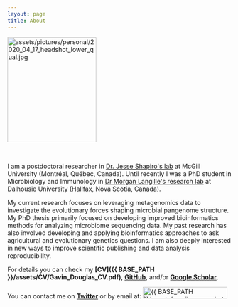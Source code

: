 ```yaml
---
layout: page
title: About
---
```


<td class="left">
        <img src="{{ BASE_PATH }}/assets/pictures/personal/2020_04_17_headshot_lower_qual.jpg" alt="assets/pictures/personal/2020_04_17_headshot_lower_qual.jpg" title="2020_04_17_headshot_lower_qual" align="middle" height="236" width="200">
</td>

<p>
<br />
</p>

I am a postdoctoral researcher in [Dr. Jesse Shapiro's lab](http://www.shapirolab.ca/) at McGill University (Montréal, Québec, Canada). Until recently I was a PhD student in Microbiology and Immunology in [Dr Morgan Langille's research lab](http://morganlangille.com) at Dalhousie University (Halifax, Nova Scotia, Canada).

My current research focuses on leveraging metagenomics data to investigate the evolutionary forces shaping microbial pangenome structure. My PhD thesis primarily focused on developing improved bioinformatics methods for analyzing microbiome sequencing data. My past research has also involved developing and applying bioinformatics approaches to ask agricultural and evolutionary genetics questions. I am also deeply interested in new ways to improve scientific publishing and data analysis reproducibility.

For details you can check my **[CV]({{ BASE_PATH }}/assets/CV/Gavin_Douglas_CV.pdf)**, **[GitHub](https://github.com/gavinmdouglas)**, and/or **[Google Scholar](https://scholar.google.ca/citations?hl=en&user=EhhXPUkAAAAJ)**.

You can contact me on **[Twitter](https://twitter.com/gavin_m_douglas)** or by email at: <img src="{{ BASE_PATH }}/assets/gmail_screenshot.jpg" alt="{{ BASE_PATH }}/assets/gmail_screenshot.jpg" title="gmail" width="190" height="26">

